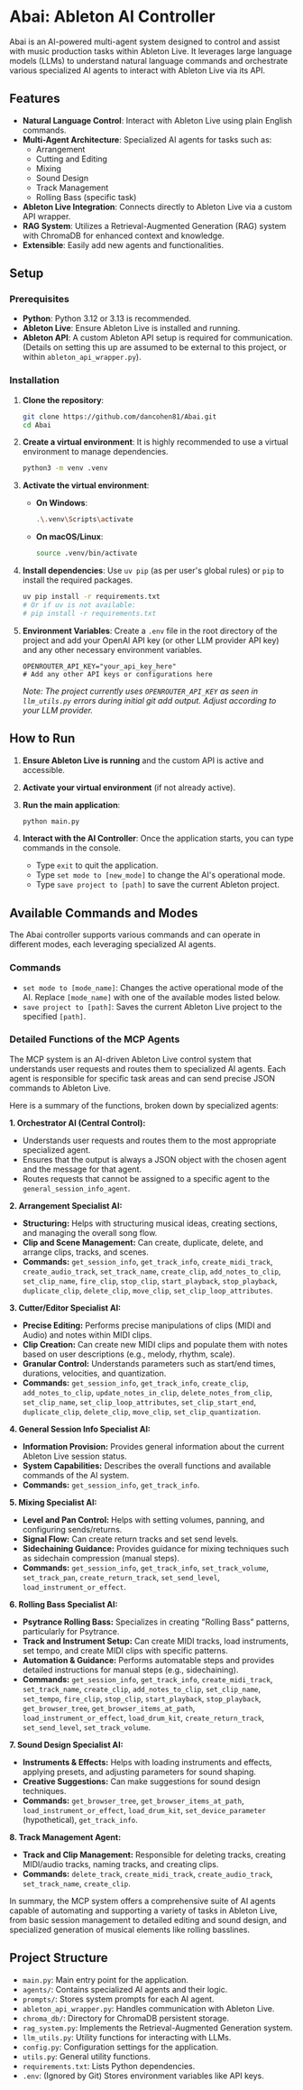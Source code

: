 # Abai: Ableton AI Controller

Abai is an AI-powered multi-agent system designed to control and assist with music production tasks within Ableton Live. It leverages large language models (LLMs) to understand natural language commands and orchestrate various specialized AI agents to interact with Ableton Live via its API.

## Features

*   **Natural Language Control**: Interact with Ableton Live using plain English commands.
*   **Multi-Agent Architecture**: Specialized AI agents for tasks such as:
    *   Arrangement
    *   Cutting and Editing
    *   Mixing
    *   Sound Design
    *   Track Management
    *   Rolling Bass (specific task)
*   **Ableton Live Integration**: Connects directly to Ableton Live via a custom API wrapper.
*   **RAG System**: Utilizes a Retrieval-Augmented Generation (RAG) system with ChromaDB for enhanced context and knowledge.
*   **Extensible**: Easily add new agents and functionalities.

## Setup

### Prerequisites

*   **Python**: Python 3.12 or 3.13 is recommended.
*   **Ableton Live**: Ensure Ableton Live is installed and running.
*   **Ableton API**: A custom Ableton API setup is required for communication. (Details on setting this up are assumed to be external to this project, or within `ableton_api_wrapper.py`).

### Installation

1.  **Clone the repository**:
    ```bash
    git clone https://github.com/dancohen81/Abai.git
    cd Abai
    ```

2.  **Create a virtual environment**:
    It is highly recommended to use a virtual environment to manage dependencies.

    ```bash
    python3 -m venv .venv
    ```

3.  **Activate the virtual environment**:

    *   **On Windows**:
        ```bash
        .\.venv\Scripts\activate
        ```
    *   **On macOS/Linux**:
        ```bash
        source .venv/bin/activate
        ```

4.  **Install dependencies**:
    Use `uv pip` (as per user's global rules) or `pip` to install the required packages.

    ```bash
    uv pip install -r requirements.txt
    # Or if uv is not available:
    # pip install -r requirements.txt
    ```

5.  **Environment Variables**:
    Create a `.env` file in the root directory of the project and add your OpenAI API key (or other LLM provider API key) and any other necessary environment variables.

    ```
    OPENROUTER_API_KEY="your_api_key_here"
    # Add any other API keys or configurations here
    ```
    *Note: The project currently uses `OPENROUTER_API_KEY` as seen in `llm_utils.py` errors during initial git add output. Adjust according to your LLM provider.*

## How to Run

1.  **Ensure Ableton Live is running** and the custom API is active and accessible.
2.  **Activate your virtual environment** (if not already active).
3.  **Run the main application**:
    ```bash
    python main.py
    ```

4.  **Interact with the AI Controller**:
    Once the application starts, you can type commands in the console.
    *   Type `exit` to quit the application.
    *   Type `set mode to [new_mode]` to change the AI's operational mode.
    *   Type `save project to [path]` to save the current Ableton project.

## Available Commands and Modes

The Abai controller supports various commands and can operate in different modes, each leveraging specialized AI agents.

### Commands

*   `set mode to [mode_name]`: Changes the active operational mode of the AI. Replace `[mode_name]` with one of the available modes listed below.
*   `save project to [path]`: Saves the current Ableton Live project to the specified `[path]`.

### Detailed Functions of the MCP Agents

The MCP system is an AI-driven Ableton Live control system that understands user requests and routes them to specialized AI agents. Each agent is responsible for specific task areas and can send precise JSON commands to Ableton Live.

Here is a summary of the functions, broken down by specialized agents:

**1. Orchestrator AI (Central Control):**
*   Understands user requests and routes them to the most appropriate specialized agent.
*   Ensures that the output is always a JSON object with the chosen agent and the message for that agent.
*   Routes requests that cannot be assigned to a specific agent to the `general_session_info_agent`.

**2. Arrangement Specialist AI:**
*   **Structuring:** Helps with structuring musical ideas, creating sections, and managing the overall song flow.
*   **Clip and Scene Management:** Can create, duplicate, delete, and arrange clips, tracks, and scenes.
*   **Commands:** `get_session_info`, `get_track_info`, `create_midi_track`, `create_audio_track`, `set_track_name`, `create_clip`, `add_notes_to_clip`, `set_clip_name`, `fire_clip`, `stop_clip`, `start_playback`, `stop_playback`, `duplicate_clip`, `delete_clip`, `move_clip`, `set_clip_loop_attributes`.

**3. Cutter/Editor Specialist AI:**
*   **Precise Editing:** Performs precise manipulations of clips (MIDI and Audio) and notes within MIDI clips.
*   **Clip Creation:** Can create new MIDI clips and populate them with notes based on user descriptions (e.g., melody, rhythm, scale).
*   **Granular Control:** Understands parameters such as start/end times, durations, velocities, and quantization.
*   **Commands:** `get_session_info`, `get_track_info`, `create_clip`, `add_notes_to_clip`, `update_notes_in_clip`, `delete_notes_from_clip`, `set_clip_name`, `set_clip_loop_attributes`, `set_clip_start_end`, `duplicate_clip`, `delete_clip`, `move_clip`, `set_clip_quantization`.

**4. General Session Info Specialist AI:**
*   **Information Provision:** Provides general information about the current Ableton Live session status.
*   **System Capabilities:** Describes the overall functions and available commands of the AI system.
*   **Commands:** `get_session_info`, `get_track_info`.

**5. Mixing Specialist AI:**
*   **Level and Pan Control:** Helps with setting volumes, panning, and configuring sends/returns.
*   **Signal Flow:** Can create return tracks and set send levels.
*   **Sidechaining Guidance:** Provides guidance for mixing techniques such as sidechain compression (manual steps).
*   **Commands:** `get_session_info`, `get_track_info`, `set_track_volume`, `set_track_pan`, `create_return_track`, `set_send_level`, `load_instrument_or_effect`.

**6. Rolling Bass Specialist AI:**
*   **Psytrance Rolling Bass:** Specializes in creating "Rolling Bass" patterns, particularly for Psytrance.
*   **Track and Instrument Setup:** Can create MIDI tracks, load instruments, set tempo, and create MIDI clips with specific patterns.
*   **Automation & Guidance:** Performs automatable steps and provides detailed instructions for manual steps (e.g., sidechaining).
*   **Commands:** `get_session_info`, `get_track_info`, `create_midi_track`, `set_track_name`, `create_clip`, `add_notes_to_clip`, `set_clip_name`, `set_tempo`, `fire_clip`, `stop_clip`, `start_playback`, `stop_playback`, `get_browser_tree`, `get_browser_items_at_path`, `load_instrument_or_effect`, `load_drum_kit`, `create_return_track`, `set_send_level`, `set_track_volume`.

**7. Sound Design Specialist AI:**
*   **Instruments & Effects:** Helps with loading instruments and effects, applying presets, and adjusting parameters for sound shaping.
*   **Creative Suggestions:** Can make suggestions for sound design techniques.
*   **Commands:** `get_browser_tree`, `get_browser_items_at_path`, `load_instrument_or_effect`, `load_drum_kit`, `set_device_parameter` (hypothetical), `get_track_info`.

**8. Track Management Agent:**
*   **Track and Clip Management:** Responsible for deleting tracks, creating MIDI/audio tracks, naming tracks, and creating clips.
*   **Commands:** `delete_track`, `create_midi_track`, `create_audio_track`, `set_track_name`, `create_clip`.

In summary, the MCP system offers a comprehensive suite of AI agents capable of automating and supporting a variety of tasks in Ableton Live, from basic session management to detailed editing and sound design, and specialized generation of musical elements like rolling basslines.

## Project Structure

*   `main.py`: Main entry point for the application.
*   `agents/`: Contains specialized AI agents and their logic.
*   `prompts/`: Stores system prompts for each AI agent.
*   `ableton_api_wrapper.py`: Handles communication with Ableton Live.
*   `chroma_db/`: Directory for ChromaDB persistent storage.
*   `rag_system.py`: Implements the Retrieval-Augmented Generation system.
*   `llm_utils.py`: Utility functions for interacting with LLMs.
*   `config.py`: Configuration settings for the application.
*   `utils.py`: General utility functions.
*   `requirements.txt`: Lists Python dependencies.
*   `.env`: (Ignored by Git) Stores environment variables like API keys.
